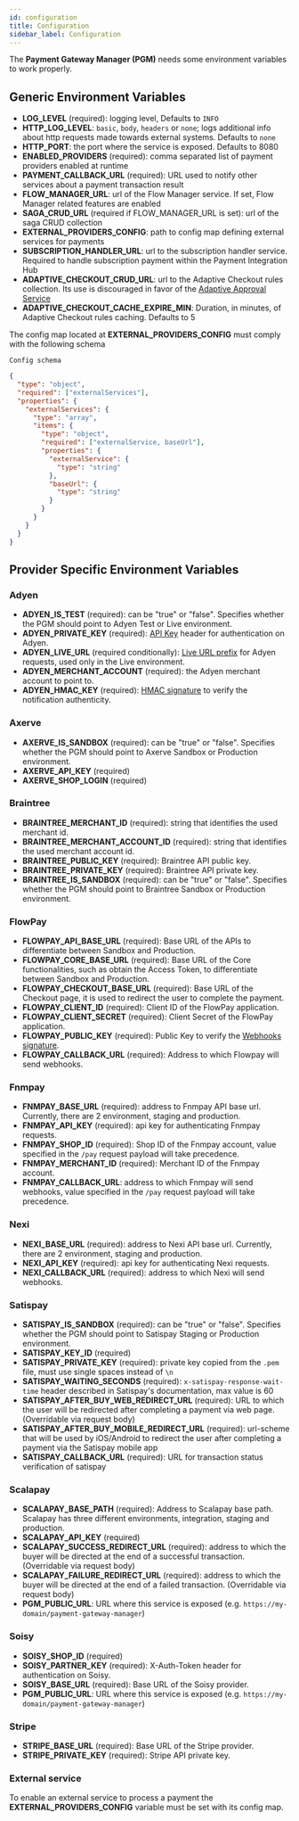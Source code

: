 ```yaml
---
id: configuration
title: Configuration
sidebar_label: Configuration
---
```




The **Payment Gateway Manager (PGM)** needs some environment variables to work properly.

## Generic Environment Variables

* **LOG_LEVEL** (required): logging level, Defaults to `INFO`
* **HTTP_LOG_LEVEL**: `basic`, `body`, `headers` or `none`; logs additional info about http requests
    made towards external systems. Defaults to `none`
* **HTTP_PORT**: the port where the service is exposed. Defaults to 8080
* **ENABLED_PROVIDERS** (required): comma separated list of payment providers enabled at runtime
* **PAYMENT_CALLBACK_URL** (required): URL used to notify other services about a payment transaction result
* **FLOW_MANAGER_URL**: url of the Flow Manager service. If set, Flow Manager related features are enabled
* **SAGA_CRUD_URL** (required if FLOW_MANAGER_URL is set): url of the saga CRUD collection
* **EXTERNAL_PROVIDERS_CONFIG**: path to config map defining external services for payments
* **SUBSCRIPTION_HANDLER_URL**: url to the subscription handler service. Required to handle subscription payment within the Payment Integration Hub
* **ADAPTIVE_CHECKOUT_CRUD_URL**: url to the Adaptive Checkout rules collection. Its use is discouraged in favor of the [Adaptive Approval Service](/runtime_suite/adaptive-approval-service/10_overview.md)
* **ADAPTIVE_CHECKOUT_CACHE_EXPIRE_MIN**: Duration, in minutes, of Adaptive Checkout rules caching. Defaults to 5


The config map located at **EXTERNAL_PROVIDERS_CONFIG** must comply with the following schema

    Config schema

```json
{
  "type": "object",
  "required": ["externalServices"],
  "properties": {
    "externalServices": {
      "type": "array",
      "items": {
        "type": "object",
        "required": ["externalService, baseUrl"],
        "properties": {
          "externalService": {
            "type": "string"
          },
          "baseUrl": {
            "type": "string"
          }
        }
      }
    }
  }
}
```



## Provider Specific Environment Variables

### Adyen

* **ADYEN_IS_TEST** (required): can be "true" or "false". Specifies whether the PGM should point to Adyen Test or Live environment.
* **ADYEN_PRIVATE_KEY** (required): [API Key](https://docs.adyen.com/development-resources/api-credentials) header for authentication on Adyen.
* **ADYEN_LIVE_URL** (required conditionally): [Live URL prefix](https://docs.adyen.com/development-resources/api-credentials) for Adyen requests, used only in the Live environment.
* **ADYEN_MERCHANT_ACCOUNT** (required): the Adyen merchant account to point to.
* **ADYEN_HMAC_KEY** (required): [HMAC signature](https://docs.adyen.com/development-resources/webhooks/verify-hmac-signatures) to verify the notification authenticity.

### Axerve

* **AXERVE_IS_SANDBOX** (required): can be "true" or "false". Specifies whether the PGM should point to Axerve Sandbox or Production environment.
* **AXERVE_API_KEY** (required)
* **AXERVE_SHOP_LOGIN** (required)

### Braintree

* **BRAINTREE_MERCHANT_ID** (required): string that identifies the used merchant id.
* **BRAINTREE_MERCHANT_ACCOUNT_ID** (required): string that identifies the used merchant account id.
* **BRAINTREE_PUBLIC_KEY** (required): Braintree API public key.
* **BRAINTREE_PRIVATE_KEY** (required): Braintree API private key.
* **BRAINTREE_IS_SANDBOX** (required): can be "true" or "false". Specifies whether the PGM should point to Braintree Sandbox or Production environment.

### FlowPay

* **FLOWPAY_API_BASE_URL** (required): Base URL of the APIs to differentiate between Sandbox and Production.
* **FLOWPAY_CORE_BASE_URL** (required): Base URL of the Core functionalities, such as obtain the Access Token, to differentiate between Sandbox and Production.
* **FLOWPAY_CHECKOUT_BASE_URL** (required): Base URL of the Checkout page, it is used to redirect the user to complete the payment.
* **FLOWPAY_CLIENT_ID** (required): Client ID of the FlowPay application.
* **FLOWPAY_CLIENT_SECRET** (required): Client Secret of the FlowPay application.
* **FLOWPAY_PUBLIC_KEY** (required): Public Key to verify the [Webhooks signature](https://docs.flowpay.it/#section/Webhooks/Signature).
* **FLOWPAY_CALLBACK_URL** (required): Address to which Flowpay will send webhooks.

### Fnmpay

* **FNMPAY_BASE_URL** (required): address to Fnmpay API base url. Currently, there are 2 environment, staging and production.
* **FNMPAY_API_KEY** (required): api key for authenticating Fnmpay requests.
* **FNMPAY_SHOP_ID** (required): Shop ID of the Fnmpay account, value specified in the `/pay` request payload will take precedence.
* **FNMPAY_MERCHANT_ID** (required): Merchant ID of the Fnmpay account.
* **FNMPAY_CALLBACK_URL**: address to which Fnmpay will send webhooks, value specified in the `/pay` request payload will take precedence.

### Nexi

* **NEXI_BASE_URL** (required): address to Nexi API base url. Currently, there are 2 environment, staging and production.
* **NEXI_API_KEY** (required): api key for authenticating Nexi requests.
* **NEXI_CALLBACK_URL** (required): address to which Nexi will send webhooks.

### Satispay

* **SATISPAY_IS_SANDBOX** (required): can be "true" or "false". Specifies whether the PGM should point to Satispay Staging or Production environment.
* **SATISPAY_KEY_ID** (required)
* **SATISPAY_PRIVATE_KEY** (required): private key copied from the `.pem` file, must use single spaces instead of `\n`
* **SATISPAY_WAITING_SECONDS** (required): `x-satispay-response-wait-time` header described in Satispay's documentation, max value is 60
* **SATISPAY_AFTER_BUY_WEB_REDIRECT_URL** (required): URL to which the user will be redirected after completing a payment via web page. (Overridable via request body)
* **SATISPAY_AFTER_BUY_MOBILE_REDIRECT_URL** (required): url-scheme that will be used by iOS/Android to redirect the 
user after completing a payment via the Satispay mobile app
* **SATISPAY_CALLBACK_URL** (required): URL for transaction status verification of satispay

### Scalapay

* **SCALAPAY_BASE_PATH** (required): Address to Scalapay base path. Scalapay has three different environments, integration, staging and production.
* **SCALAPAY_API_KEY** (required)
* **SCALAPAY_SUCCESS_REDIRECT_URL** (required): address to which the buyer will be directed at the end of a successful transaction. (Overridable via request body)
* **SCALAPAY_FAILURE_REDIRECT_URL** (required): address to which the buyer will be directed at the end of a failed transaction. (Overridable via request body)
* **PGM_PUBLIC_URL**: URL where this service is exposed (e.g. `https://my-domain/payment-gateway-manager`)

### Soisy

* **SOISY_SHOP_ID** (required)
* **SOISY_PARTNER_KEY** (required): X-Auth-Token header for authentication on Soisy.
* **SOISY_BASE_URL** (required): Base URL of the Soisy provider.
* **PGM_PUBLIC_URL**: URL where this service is exposed (e.g. `https://my-domain/payment-gateway-manager`)

### Stripe

* **STRIPE_BASE_URL** (required): Base URL of the Stripe provider.
* **STRIPE_PRIVATE_KEY** (required): Stripe API private key.

### External service

To enable an external service to process a payment the **EXTERNAL_PROVIDERS_CONFIG** variable must be set with its config map.
